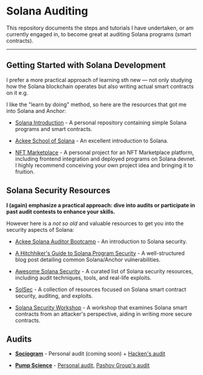 # Solana Auditing

This repository documents the steps and tutorials I have undertaken, or am currently engaged in, to become great at auditing Solana programs (smart contracts).

---

## Getting Started with Solana Development

I prefer a more practical approach of learning sth new — not only studying how the Solana blockchain operates but also writing actual smart contracts on it e.g.

I like the "learn by doing" method, so here are the resources that got me into Solana and Anchor:

* [Solana Introduction](https://github.com/Emskiq/solana-intro) - A personal repository containing simple Solana programs and smart contracts.

* [Ackee School of Solana](https://github.com/Ackee-Blockchain/school-of-solana) - An excellent introduction to Solana.

* [NFT Marketplace](https://github.com/Emskiq/nft-marketplace-solana) - A personal project for an NFT Marketplace platform, including frontend integration and deployed programs on Solana devnet. I highly recommend conceiving your own project idea and bringing it to fruition.


## Solana Security Resources

**I (again) emphasize a practical approach: dive into audits or participate in past audit contests to enhance your skills.**

However here is a *not so old* and valuable resources to get you into the security aspects of Solana:

* [Ackee Solana Auditor Bootcamp](https://github.com/Ackee-Blockchain/Solana-Auditors-Bootcamp/tree/master) - An introduction to Solana security.

* [A Hitchhiker's Guide to Solana Program Security](https://www.helius.dev/blog/a-hitchhikers-guide-to-solana-program-security) - A well-structured blog post detailing common Solana/Anchor vulnerabilities.

* [Awesome Solana Security](https://github.com/az0mb13/awesome-solana-security) - A curated list of Solana security resources, including audit techniques, tools, and real-life exploits.

* [SolSec](https://github.com/sannykim/solsec) - A collection of resources focused on Solana smart contract security, auditing, and exploits.

* [Solana Security Workshop](https://workshop.neodyme.io/) - A workshop that examines Solana smart contracts from an attacker's perspective, aiding in writing more secure contracts.

## Audits

* **[Sociogram](https://sociogram.org/)** - Personal audit (coming soon) + [Hacken's audit](audits/sociogram-hacken-audit.pdf)

* **[Pump Science](https://pumpscience.gitbook.io/pump.science)** - [Personal audit](audits/pump-science-my-report.md), [Pashov Group's audit](audits/pump-science-Pashov-group-audit.pdf)
